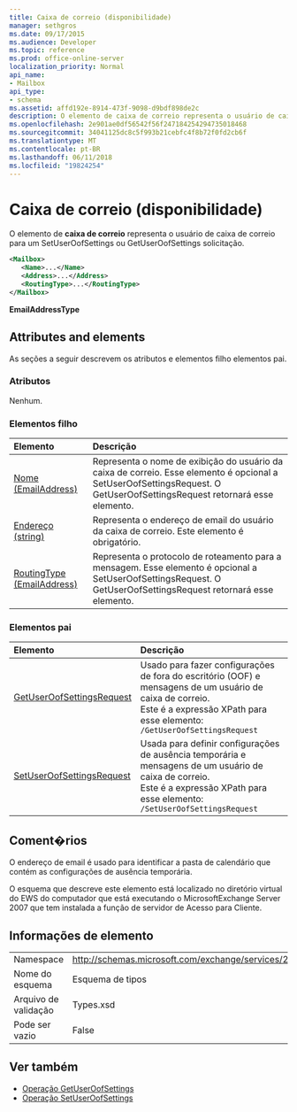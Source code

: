 ```yaml
---
title: Caixa de correio (disponibilidade)
manager: sethgros
ms.date: 09/17/2015
ms.audience: Developer
ms.topic: reference
ms.prod: office-online-server
localization_priority: Normal
api_name:
- Mailbox
api_type:
- schema
ms.assetid: affd192e-8914-473f-9098-d9bdf898de2c
description: O elemento de caixa de correio representa o usuário de caixa de correio para um SetUserOofSettings ou GetUserOofSettings solicitação.
ms.openlocfilehash: 2e901ae0df56542f56f247184254294735018468
ms.sourcegitcommit: 34041125dc8c5f993b21cebfc4f8b72f0fd2cb6f
ms.translationtype: MT
ms.contentlocale: pt-BR
ms.lasthandoff: 06/11/2018
ms.locfileid: "19824254"
---
```

# <a name="mailbox-availability"></a>Caixa de correio (disponibilidade)

O elemento de **caixa de correio** representa o usuário de caixa de correio para um SetUserOofSettings ou GetUserOofSettings solicitação. 
  
```xml
<Mailbox>
   <Name>...</Name>
   <Address>...</Address>
   <RoutingType>...</RoutingType>
</Mailbox>
```

**EmailAddressType**

## <a name="attributes-and-elements"></a>Attributes and elements

As seções a seguir descrevem os atributos e elementos filho elementos pai.
  
### <a name="attributes"></a>Atributos

Nenhum.
  
### <a name="child-elements"></a>Elementos filho

|**Elemento**|**Descrição**|
|:-----|:-----|
|[Nome (EmailAddress)](name-emailaddress.md) <br/> |Representa o nome de exibição do usuário da caixa de correio. Esse elemento é opcional a SetUserOofSettingsRequest. O GetUserOofSettingsRequest retornará esse elemento.  <br/> |
|[Endereço (string)](address-string.md) <br/> |Representa o endereço de email do usuário da caixa de correio. Este elemento é obrigatório.  <br/> |
|[RoutingType (EmailAddress)](routingtype-emailaddress.md) <br/> |Representa o protocolo de roteamento para a mensagem. Esse elemento é opcional a SetUserOofSettingsRequest. O GetUserOofSettingsRequest retornará esse elemento.  <br/> |
   
### <a name="parent-elements"></a>Elementos pai

|**Elemento**|**Descrição**|
|:-----|:-----|
|[GetUserOofSettingsRequest](getuseroofsettingsrequest.md) <br/> |Usado para fazer configurações de fora do escritório (OOF) e mensagens de um usuário de caixa de correio.  <br/> Este é a expressão XPath para esse elemento:  <br/>  `/GetUserOofSettingsRequest` <br/> |
|[SetUserOofSettingsRequest](setuseroofsettingsrequest.md) <br/> |Usada para definir configurações de ausência temporária e mensagens de um usuário de caixa de correio.  <br/> Este é a expressão XPath para esse elemento:  <br/>  `/SetUserOofSettingsRequest` <br/> |
   
## <a name="remarks"></a>Coment�rios

O endereço de email é usado para identificar a pasta de calendário que contém as configurações de ausência temporária. 
  
O esquema que descreve este elemento está localizado no diretório virtual do EWS do computador que está executando o MicrosoftExchange Server 2007 que tem instalada a função de servidor de Acesso para Cliente.
  
## <a name="element-information"></a>Informações de elemento

|||
|:-----|:-----|
|Namespace  <br/> |http://schemas.microsoft.com/exchange/services/2006/types  <br/> |
|Nome do esquema  <br/> |Esquema de tipos  <br/> |
|Arquivo de validação  <br/> |Types.xsd  <br/> |
|Pode ser vazio  <br/> |False  <br/> |
   
## <a name="see-also"></a>Ver também

- [Operação GetUserOofSettings](getuseroofsettings-operation.md)
- [Operação SetUserOofSettings](setuseroofsettings-operation.md)

